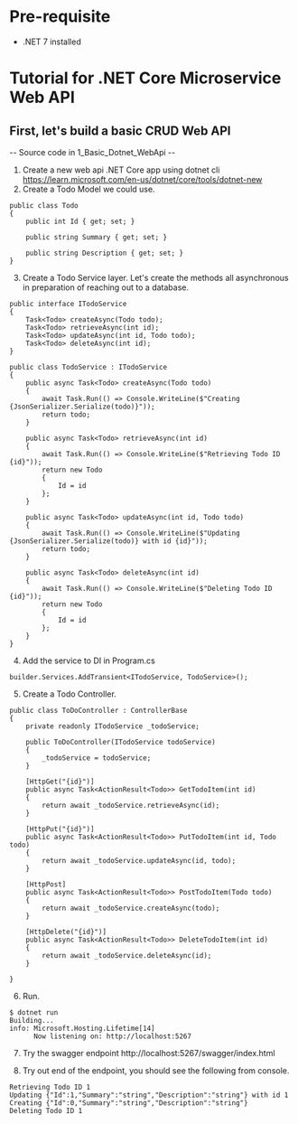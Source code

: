 # Pre-requisite
* .NET 7 installed

# Tutorial for .NET Core Microservice Web API

## First, let's build a basic CRUD Web API
-- Source code in 1_Basic_Dotnet_WebApi --


1. Create a new web api .NET Core app using dotnet cli
    https://learn.microsoft.com/en-us/dotnet/core/tools/dotnet-new
2. Create a Todo Model we could use.
```
public class Todo
{
    public int Id { get; set; }
    
    public string Summary { get; set; }

    public string Description { get; set; }
}
```
3. Create a Todo Service layer. Let's create the methods all asynchronous in preparation of reaching out to a database.
```
public interface ITodoService
{
    Task<Todo> createAsync(Todo todo);
    Task<Todo> retrieveAsync(int id);
    Task<Todo> updateAsync(int id, Todo todo);
    Task<Todo> deleteAsync(int id);
}

public class TodoService : ITodoService
{
    public async Task<Todo> createAsync(Todo todo)
    {
        await Task.Run(() => Console.WriteLine($"Creating {JsonSerializer.Serialize(todo)}"));
        return todo;
    }

    public async Task<Todo> retrieveAsync(int id)
    {
        await Task.Run(() => Console.WriteLine($"Retrieving Todo ID {id}"));
        return new Todo
        {
            Id = id
        };
    }

    public async Task<Todo> updateAsync(int id, Todo todo)
    {
        await Task.Run(() => Console.WriteLine($"Updating {JsonSerializer.Serialize(todo)} with id {id}"));
        return todo;
    }

    public async Task<Todo> deleteAsync(int id)
    {
        await Task.Run(() => Console.WriteLine($"Deleting Todo ID {id}"));
        return new Todo
        {
            Id = id
        };
    }
}
```
4. Add the service to DI in Program.cs

```
builder.Services.AddTransient<ITodoService, TodoService>();
```

5. Create a Todo Controller.

```
public class ToDoController : ControllerBase
{
    private readonly ITodoService _todoService;

    public ToDoController(ITodoService todoService)
    {
        _todoService = todoService;
    }
    
    [HttpGet("{id}")]
    public async Task<ActionResult<Todo>> GetTodoItem(int id)
    {
        return await _todoService.retrieveAsync(id);
    }

    [HttpPut("{id}")]
    public async Task<ActionResult<Todo>> PutTodoItem(int id, Todo todo)
    {
        return await _todoService.updateAsync(id, todo);
    }

    [HttpPost]
    public async Task<ActionResult<Todo>> PostTodoItem(Todo todo)
    {
        return await _todoService.createAsync(todo);
    }

    [HttpDelete("{id}")]
    public async Task<ActionResult<Todo>> DeleteTodoItem(int id)
    {
        return await _todoService.deleteAsync(id);
    }

}
```

6. Run.

```
$ dotnet run
Building...
info: Microsoft.Hosting.Lifetime[14]
      Now listening on: http://localhost:5267

```

7. Try the swagger endpoint http://localhost:5267/swagger/index.html

8. Try out end of the endpoint, you should see the following from console.

```
Retrieving Todo ID 1
Updating {"Id":1,"Summary":"string","Description":"string"} with id 1
Creating {"Id":0,"Summary":"string","Description":"string"}
Deleting Todo ID 1
```

